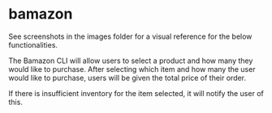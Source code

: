 # bamazon

See screenshots in the images folder for a visual reference for the below functionalities. 

The Bamazon CLI will allow users to select a product and how many they would like to purchase. After selecting which item and how many the user would like to purchase, users will be given the total price of their order.

If there is insufficient inventory for the item selected, it will notify the user of this.